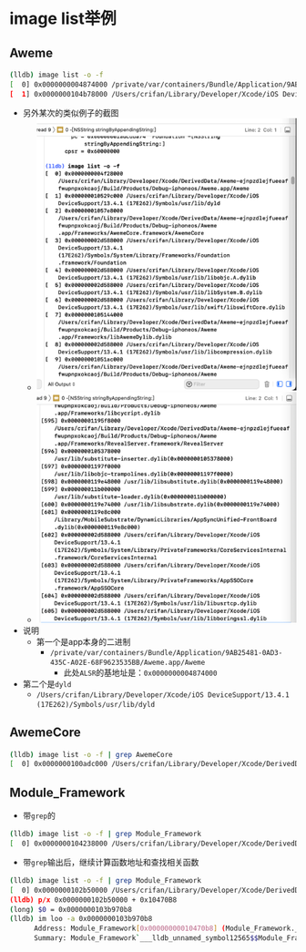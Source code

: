 # image list举例

## Aweme

```bash
(lldb) image list -o -f
[  0] 0x0000000004874000 /private/var/containers/Bundle/Application/9AB25481-0AD3-435C-A02E-68F9623535BB/Aweme.app/Aweme(0x0000000104874000)
[  1] 0x0000000104b78000 /Users/crifan/Library/Developer/Xcode/iOS DeviceSupport/13.4.1 (17E262)/Symbols/usr/lib/dyld
```
* 另外某次的类似例子的截图
  * ![xcode_lldb_image_list_o_f_aweme_1](../../../../assets/img/xcode_lldb_image_list_o_f_aweme_1.png)
  * ![xcode_lldb_image_list_o_f_aweme_2](../../../../assets/img/xcode_lldb_image_list_o_f_aweme_2.png)
* 说明
  * 第一个是app本身的二进制
    * `/private/var/containers/Bundle/Application/9AB25481-0AD3-435C-A02E-68F9623535BB/Aweme.app/Aweme`
      * 此处`ALSR`的基地址是：`0x0000000004874000`
* 第二个是`dyld`
    * `/Users/crifan/Library/Developer/Xcode/iOS DeviceSupport/13.4.1 (17E262)/Symbols/usr/lib/dyld`

## AwemeCore

```bash
(lldb) image list -o -f | grep AwemeCore
[  0] 0x0000000100adc000 /Users/crifan/Library/Developer/Xcode/DerivedData/Aweme-fswcidjoxbkibsdwekuzlsfcdqls/Build/Products/Debug-iphoneos/Aweme.app/Frameworks/AwemeCore.framework/AwemeCore
```

## Module_Framework

* 带`grep`的

```bash
(lldb) image list -o -f | grep Module_Framework
[  0] 0x0000000104238000 /Users/crifan/Library/Developer/Xcode/DerivedData/youtube-dvlfmmtvybrcdraorwznbwwepoae/Build/Products/Debug-iphoneos/youtube.app/Frameworks/Module_Framework.framework/Module_Framework
```

* 带`grep`输出后，继续计算函数地址和查找相关函数

```bash
(lldb) image list -o -f | grep Module_Framework
[  0] 0x0000000102b50000 /Users/crifan/Library/Developer/Xcode/DerivedData/youtube-dvlfmmtvybrcdraorwznbwwepoae/Build/Products/Debug-iphoneos/youtube.app/Frameworks/Module_Framework.framework/Module_Framework
(lldb) p/x 0x0000000102b50000 + 0x10470B8
(long) $0 = 0x0000000103b970b8
(lldb) im loo -a 0x0000000103b970b8
      Address: Module_Framework[0x00000000010470b8] (Module_Framework.__TEXT.__text + 17051832)
      Summary: Module_Framework`___lldb_unnamed_symbol12565$$Module_Framework
```
